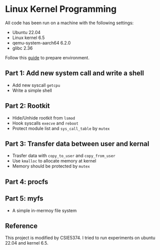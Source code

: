 # Linux Kernel Programming

All code has been run on a machine with the following settings:

- Ubuntu 22.04
- Linux kernel 6.5
- qemu-system-aarch64 6.2.0
- glibc 2.36

Follow this [guide](installation.md) to prepare environment.

## Part 1: Add new system call and write a shell

- Add new syscall `getcpu`
- Write a simple shell

## Part 2: Rootkit

- Hide/Unhide rootkit from `lsmod`
- Hook syscalls `execve` and `reboot`
- Protect module list and `sys_call_table` by `mutex`

## Part 3: Transfer data between user and kernal

- Trasfer data with `copy_to_user` and `copy_from_user`
- Use `kmalloc` to allocate memory at kernel
- Memory should be protected by `mutex` 

## Part 4: procfs

## Part 5: myfs

- A simple in-mermoy file system


## Reference

This project is modified by CSIE5374. I tried to run experiments on ubuntu 22.04 and kernel 6.5.